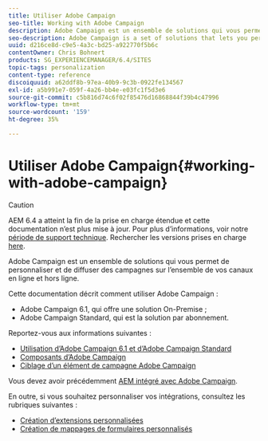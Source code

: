 ```yaml
---
title: Utiliser Adobe Campaign
seo-title: Working with Adobe Campaign
description: Adobe Campaign est un ensemble de solutions qui vous permet de personnaliser et de diffuser des campagnes sur l’ensemble de vos canaux en ligne et hors ligne.
seo-description: Adobe Campaign is a set of solutions that lets you personalize and deliver campaigns across all of your online and offline channels.
uuid: d216ce8d-c9e5-4a3c-bd25-a922770f5b6c
contentOwner: Chris Bohnert
products: SG_EXPERIENCEMANAGER/6.4/SITES
topic-tags: personalization
content-type: reference
discoiquuid: a62ddf8b-97ea-40b9-9c3b-0922fe134567
exl-id: a5b991e7-059f-4a26-bb4e-e03fc1f5d3e6
source-git-commit: c5b816d74c6f02f85476d16868844f39b4c47996
workflow-type: tm+mt
source-wordcount: '159'
ht-degree: 35%

---
```


# Utiliser Adobe Campaign{#working-with-adobe-campaign}

>[!CAUTION]
>
>AEM 6.4 a atteint la fin de la prise en charge étendue et cette documentation n’est plus mise à jour. Pour plus d’informations, voir notre [période de support technique](https://helpx.adobe.com/fr/support/programs/eol-matrix.html). Rechercher les versions prises en charge [here](https://experienceleague.adobe.com/docs/?lang=fr).

Adobe Campaign est un ensemble de solutions qui vous permet de personnaliser et de diffuser des campagnes sur l’ensemble de vos canaux en ligne et hors ligne.

Cette documentation décrit comment utiliser Adobe Campaign :

* Adobe Campaign 6.1, qui offre une solution On-Premise ;
* Adobe Campaign Standard, qui est la solution par abonnement.

Reportez-vous aux informations suivantes :

* [Utilisation d’Adobe Campaign 6.1 et d’Adobe Campaign Standard](/help/sites-classic-ui-authoring/classic-personalization-ac-campaign.md)
* [Composants d’Adobe Campaign](/help/sites-classic-ui-authoring/classic-personalization-ac-components.md)
* [Ciblage d’un élément de campagne Adobe Campaign](/help/sites-classic-ui-authoring/classic-personalization-ac-target.md)

Vous devez avoir précédemment [AEM intégré avec Adobe Campaign](/help/sites-administering/campaign.md).

En outre, si vous souhaitez personnaliser vos intégrations, consultez les rubriques suivantes :

* [Création d’extensions personnalisées](/help/sites-developing/extending-campaign-extensions.md)
* [Création de mappages de formulaires personnalisés](/help/sites-developing/extending-campaign-form-mapping.md)
